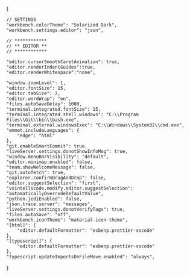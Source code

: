 {
      
    // SETTINGS
    "workbench.colorTheme": "Solarized Dark",
    "workbench.settings.editor": "json",

    // ************
    // ** EDITOR **
    // ************

    "editor.cursorSmoothCaretAnimation": true,
    "editor.renderIndentGuides":true,
    "editor.renderWhitespace":"none",

    "window.zoomLevel": 1,
    "editor.fontSize": 15,
    "editor.tabSize": 2,
    "editor.wordWrap": "on",
    "files.autoSaveDelay": 1000,
    "terminal.integrated.fontSize": 15,
    "terminal.integrated.shell.windows": "C:\\Program Files\\Git\\bin\\bash.exe",
    "terminal.external.windowsExec": "C:\\Windows\\System32\\cmd.exe",
    "emmet.includeLanguages": {
        "edge": "html"
    },
    "git.enableSmartCommit": true,
    "liveServer.settings.donotShowInfoMsg": true,
    "window.menuBarVisibility": "default",
    "editor.minimap.enabled": false,
    "team.showWelcomeMessage": false,
    "git.autofetch": true,
    "explorer.confirmDragAndDrop": false,
    "editor.suggestSelection": "first",
    "vsintellicode.modify.editor.suggestSelection": "automaticallyOverrodeDefaultValue",
    "python.jediEnabled": false,
    "json.trace.server": "messages",
    "liveServer.settings.donotVerifyTags": true,
    "files.autoSave": "off",
    "workbench.iconTheme": "material-icon-theme",
    "[html]": {
        "editor.defaultFormatter": "esbenp.prettier-vscode"
    },
    "[typescript]": {
        "editor.defaultFormatter": "esbenp.prettier-vscode"
    },
    "typescript.updateImportsOnFileMove.enabled": "always",
}
